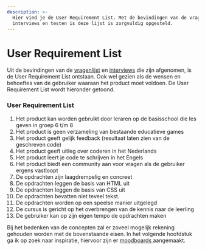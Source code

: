 ```yaml
---
description: >-
  Hier vind je de User Requirement List. Met de bevindingen van de vragenlijst,
  interviews en testen is deze lijst is zorgvuldig opgesteld.
---
```


# User Requirement List

Uit de bevindingen van de [vragenlijst](../onderzoek-and-inspiratie/2.-probleem.md#vragenlijst) en [interviews](../onderzoek-and-inspiratie/4.-interviews.md) die zijn afgenomen, is de User Requirement List ontstaan. Ook wel gezien als de wensen en behoeftes van de gebruiker waaraan het product moet voldoen. De User Requirement List wordt hieronder getoond.

### User Requirement List

1. Het product kan worden gebruikt door leraren op de basisschool die les geven in groep 6 t/m 8
2. Het product is geen verzameling van bestaande educatieve games
3. Het product geeft gelijk feedback \(resultaat laten zien van de geschreven code\)
4. Het product geeft uitleg over coderen in het Nederlands 
5. Het product leert je code te schrijven in het Engels
6. Het product biedt een community aan voor vragen als de gebruiker ergens vastloopt
7. De opdrachten zijn laagdrempelig en concreet
8. De opdrachten leggen de basis van HTML uit
9. De opdrachten leggen de basis van CSS uit
10. De opdrachten bevatten niet teveel tekst.
11. De opdrachten worden op een speelse manier uitgelegd
12. De cursus is gericht op het overbrengen van de kennis naar de leerling
13. De gebruiker kan op zijn eigen tempo de opdrachten maken

Bij het bedenken van de concepten zal er zoveel mogelijk rekening gehouden worden met de bovenstaande eisen. In het volgende hoofdstuk ga ik op zoek naar inspiratie, hiervoor zijn er [moodboards ](moodboard.md)aangemaakt.

